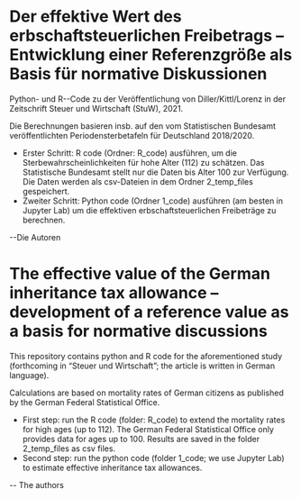 # Der effektive Wert des erbschaftsteuerlichen Freibetrags – Entwicklung einer Referenzgröße als Basis für normative Diskussionen 

Python- und R--Code zu der Veröffentlichung von Diller/Kittl/Lorenz in der Zeitschrift Steuer und Wirtschaft (StuW), 2021.

Die Berechnungen basieren insb. auf den vom Statistischen Bundesamt veröffentlichten Periodensterbetafeln für Deutschland 2018/2020. 


<ul>
	<li>Erster Schritt: R code (Ordner: R_code) ausführen, um die Sterbewahrscheinlichkeiten für hohe Alter (112) zu schätzen. Das Statistische Bundesamt stellt nur die Daten bis Alter 100 zur Verfügung. Die Daten werden als csv-Dateien in dem Ordner 2_temp_files gespeichert.</li>
	<li>Zweiter Schritt: Python code (Ordner 1_code) ausführen (am besten in Jupyter Lab) um die effektiven erbschaftsteuerlichen Freibeträge zu berechnen.</li>
</ul>


--Die Autoren


# The effective value of the German inheritance tax allowance – development of a reference value as a basis for normative discussions

This repository contains python and R code for the aforementioned study (forthcoming in “Steuer und Wirtschaft”; the article is written in German language). 

Calculations are based on mortality rates of German citizens as published by the German Federal Statistical Office. 


<ul>
	<li>First step: run the R code (folder: R_code) to extend the mortality rates for high ages (up to 112). The German Federal Statistical Office only provides data for ages up to 100. Results are saved in the folder 2_temp_files as csv files.</li>
	<li>Second step: run the python code (folder 1_code; we use Jupyter Lab) to estimate effective inheritance tax allowances.</li>
</ul>

-- The authors